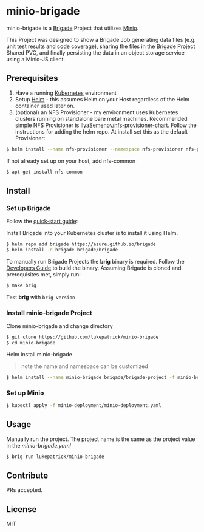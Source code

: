# minio-brigade


minio-brigade is a [Brigade](https://github.com/Azure/brigade) Project that utilizes [Minio](https://github.com/minio). 

This Project was designed to show a Brigade Job generating data files (e.g. unit test results and code coverage),
sharing the files in the Brigade Project Shared PVC, and finally persisting the data in an object storage
service using a Minio-JS client.

## Prerequisites

1. Have a running [Kubernetes](https://kubernetes.io/docs/setup/) environment
2. Setup [Helm](https://github.com/kubernetes/helm) - this assumes Helm on your Host regardless of the Helm container used later on. 
3. (optional) an NFS Provisioner - my environment uses Kubernetes clusters running on standalone bare metal machines. 
    Recommended simple NFS Provisioner is [IlyaSemenov/nfs-provisioner-chart](https://github.com/IlyaSemenov/nfs-provisioner-chart).
    Follow the instructions for adding the helm repo. At install set this as the default Provisioner:
```bash
$ helm install --name nfs-provisioner --namespace nfs-provisioner nfs-provisioner/nfs-provisioner --set defaultClass=true
```
If  not already set up on your host, add nfs-common
```bash
$ apt-get install nfs-common
```


## Install

### Set up Brigade

Follow the [quick-start guide](https://github.com/Azure/brigade#quickstart):

Install Brigade into your Kubernetes cluster is to install it using Helm.

```bash
$ helm repo add brigade https://azure.github.io/brigade
$ helm install -n brigade brigade/brigade
```

To manually run Brigade Projects the **brig** binary is required. Follow the
[Developers Guide](https://github.com/Azure/brigade/blob/master/docs/topics/developers.md)
to build the binary. Assuming Brigade is cloned and prerequisites met, simply run:
```bash
$ make brig
```
Test **brig** with `brig version`

### Install minio-brigade Project

Clone minio-brigade and change directory
```bash
$ git clone https://github.com/lukepatrick/minio-brigade
$ cd minio-brigade
```
Helm install minio-brigade
> note the name and namespace can be customized
```bash
$ helm install --name minio-brigade brigade/brigade-project -f minio-brigade.yaml
```

### Set up Minio

```bash
$ kubectl apply -f minio-deployment/minio-deployment.yaml
```

## Usage

Manually run the project. The project name is the same as the project value in
the *minio-brigade.yaml*
```bash
$ brig run lukepatrick/minio-brigade
```

## Contribute

PRs accepted.

## License

MIT
